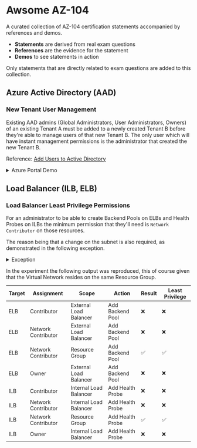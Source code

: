 # Awsome AZ-104

A curated collection of AZ-104 certification statements accompanied by references and demos.

- **Statements** are derived from real exam questions
- **References** are the evidence for the statement
- **Demos** to see statements in action

Only statements that are directly related to exam questions are added to this collection.

## Azure Active Directory (AAD)

### New Tenant User Management

Existing AAD admins (Global Administrators, User Administrators, Owners) of an existing Tenant A must be added to a newly created Tenant B before they're able to manage users of that new Tenant B. The only user which will have instant management permissions is the administrator that created the new Tenant B.

Reference: [Add Users to Active Directory](https://docs.microsoft.com/en-us/azure/active-directory/fundamentals/add-users-azure-active-directory?view=azure-devops)

<details>
  <summary>Azure Portal Demo</summary>
  As we can see in this example, none of the existing users of Tenant A are added to the new Tenant B upon it's creation, with the exception of the Tenant B creator.

  <img src="demos/aad/aad_new_tenant_user_management.gif" width=650></img>
</details>

## Load Balancer (ILB, ELB)

### Load Balancer Least Privilege Permissions

For an administrator to be able to create Backend Pools on ELBs and Health Probes on ILBs the minimum permission that they'll need is `Network Contributor` on those resources.

The reason being that a change on the subnet is also required, as demonstrated in the following exception.

<details>
  <summary>Exception</summary>
  ```
  Message: The client 'Admin1@yourdomain.onmicrosoft.com' with object id '00000' has permission to perform action 'Microsoft.Network/loadBalancers/write' on scope '/subscriptions/00000/resourceGroups/rg-awsomeaz104-loadbalancer-permissions-demo/providers/Microsoft.Network/loadBalancers/lbi-awsomeaz104-loadbalancer-permissions-demo'; however, it does not have permission to perform action 'Microsoft.Network/virtualNetworks/subnets/join/action' on the linked scope(s) '/subscriptions/00000/resourceGroups/rg-awsomeaz104-loadbalancer-permissions-demo/providers/Microsoft.Network/virtualNetworks/vnet-awsomeaz104-loadbalancer-permissions-demo/subnets/LBI-Subnet' or the linked scope(s) are invalid.
  ```
</details>

In the experiment the following output was reproduced, this of course given that the Virtual Network resides on the same Resource Group.

| Target | Assignment | Scope | Action | Result | Least Privilege | 
|------------|-------|--------|--------|-|-----------------|
| ELB | Contributor | External Load Balancer | Add Backend Pool | ❌ | ❌ |
| ELB | Network Contributor | External Load Balancer | Add Backend Pool | ❌ | ❌ |
| ELB | Network Contributor | Resource Group | Add Backend Pool | ✅ | ✅ |
| ELB | Owner | External Load Balancer | Add Backend Pool | ❌ | ❌ |
| ILB | Contributor | Internal Load Balancer | Add Health Probe | ❌ | ❌ |
| ILB | Network Contributor | Internal Load Balancer | Add Health Probe | ❌ | ❌ |
| ILB | Network Contributor | Resource Group | Add Health Probe | ✅ | ✅ |
| ILB | Owner | Internal Load Balancer | Add Health Probe | ❌ | ❌ |